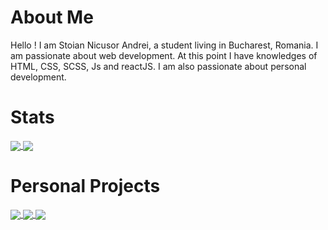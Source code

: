 # About Me
Hello ! I am Stoian Nicusor Andrei, a student living in Bucharest, Romania. I am passionate about web development. At this point I have knowledges of HTML, CSS, SCSS, Js and reactJS. I am also passionate about personal development.

# Stats

<a href = "https://github.com/stoianNicusor?tab=repositories">
  <img src = "https://github-readme-stats.vercel.app/api?username=stoianNicusor&count_private=true&show_icons=true&theme=dark&include_all_commits=true" align = "center" />
</a>

<a href = "https://github.com/stoianNicusor?tab=repositories">
  <img src = "https://github-readme-stats.vercel.app/api/top-langs/?username=stoianNicusor&langs_count=10&theme=dark&layout=compact&card_width=270" align = "center" />
</a>

# Personal Projects

<a href = "https://github.com/TudorGalatan/Proiect1">
  <img src = "https://github-readme-stats.vercel.app/api/pin/?username=TudorGalatan&repo=L-Game&theme=dark&hide_border" align = "center" />
</a>

<a href = "https://github.com/stoianNicusor/currency">
  <img src = "https://github-readme-stats.vercel.app/api/pin/?username=TudorGalatan&repo=Weather_Application&theme=dark" align = "center" />
</a>

<a href = "https://github.com/stoianNicusor/Weather-App">
  <img src = "https://github-readme-stats.vercel.app/api/pin/?username=TudorGalatan&repo=Personal_Portfolio_Website&theme=dark" align = "center" />
</a>


